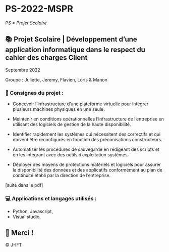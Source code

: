 # PS-2022-MSPR

*PS = Projet Scolaire*

## 📚 Projet Scolaire | Développement d’une application informatique dans le respect du cahier des charges Client

Septembre 2022

Groupe : Juliette, Jeremy, Flavien, Loris & Manon

### 📌 Consignes du projet :

- Concevoir l’infrastructure d’une plateforme virtuelle pour intégrer plusieurs machines physiques en une seule.

- Maintenir en conditions opérationnelles l’infrastructure de l’entreprise en utilisant des logiciels de gestion de la haute disponibilité.

- Identifier rapidement les systèmes qui nécessitent des correctifs et qui doivent être reconfigurés en fonction des préconisations constructeurs.

- Automatiser les procédures de sauvegarde en rédigeant des scripts et en les intégrant avec des outils d’exploitation systèmes.

- Déployer des moyens de protections matériels et logiciels pour assurer la disponibilité des données et des applicatifs conformément au plan de continuité établi par la direction de l’entreprise.

[suite dans le pdf]

### 💻 Applications et langages utilisés :

+ Python, Javascript,
+ Visual studio,



## 🌸 Merci !
© J-IFT
